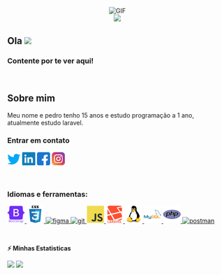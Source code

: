 <p align="center" >
<img alt="GIF" src="https://github.com/abhisheknaiidu/abhisheknaiidu/raw/master/code.gif?raw=true" width="500" height="320">
<br>
<img src="https://profile-counter.glitch.me/pedro-henrique1/count.svg">  
</p>

<h2>Ola <img src="https://media.giphy.com/media/hvRJCLFzcasrR4ia7z/giphy.gif" width="25px"></h2>

<h3>Contente por te ver aqui!</h3> 

<br>
<h2>Sobre mim</h2>
<p>Meu nome e pedro tenho 15 anos e estudo programação a 1 ano, atualmente  estudo laravel. </p> 

<h3> Entrar em contato
<p align="left">
<a href="https://twitter.com/Pedro65332" target="blank"><img align="center" src="https://github.com/pedro-henrique1/pedro-henrique1/blob/master/assets/twitter.svg" alt="pedro henrique" height="30" width="30" /></a>  
<a href="https://www.linkedin.com/in/pedro-henrique-dev" target="blank"><img align="center" src="https://github.com/pedro-henrique1/pedro-henrique1/blob/master/assets/linkedin.svg" alt="pedro henrique" height="30" width="30" /></a>  
<a href="https://fb.com/pedrohenrique" target="blank"><img align="center" src="https://github.com/pedro-henrique1/pedro-henrique1/blob/master/assets/facebook.svg" alt="pedro henrique" height="30" width="30" /></a>  
<a href="https://www.instagram.com/pedro_henrique_dev/" target="blank"><img align="center" src="https://github.com/pedro-henrique1/pedro-henrique1/blob/master/assets/instagram.svg" alt="pedro henrique" height="30" width="30" /></a>  
</p>
</h3>

<br>
<h3 align="left">Idiomas e ferramentas:</h3>
<p align="left"> <a href="https://getbootstrap.com" target="_blank"> <img src="https://raw.githubusercontent.com/devicons/devicon/master/icons/bootstrap/bootstrap-plain-wordmark.svg" alt="bootstrap" width="40" height="40"/> </a> <a href="https://www.w3schools.com/css/" target="_blank"> <img src="https://raw.githubusercontent.com/devicons/devicon/master/icons/css3/css3-original-wordmark.svg" alt="css3" width="40" height="40"/> </a> <a href="https://www.figma.com/" target="_blank"> <img src="https://www.vectorlogo.zone/logos/figma/figma-icon.svg" alt="figma" width="40" height="40"/> </a> <a href="https://git-scm.com/" target="_blank"> <img src="https://www.vectorlogo.zone/logos/git-scm/git-scm-icon.svg" alt="git" width="40" height="40"/> </a> <a href="https://developer.mozilla.org/en-US/docs/Web/JavaScript" target="_blank"> <img src="https://raw.githubusercontent.com/devicons/devicon/master/icons/javascript/javascript-original.svg" alt="javascript" width="40" height="40"/> </a> <a href="https://laravel.com/" target="_blank"> <img src="https://raw.githubusercontent.com/devicons/devicon/master/icons/laravel/laravel-plain-wordmark.svg" alt="laravel" width="40" height="40"/> </a> <a href="https://www.linux.org/" target="_blank"> <img src="https://raw.githubusercontent.com/devicons/devicon/master/icons/linux/linux-original.svg" alt="linux" width="40" height="40"/> </a> <a href="https://www.mysql.com/" target="_blank"> <img src="https://raw.githubusercontent.com/devicons/devicon/master/icons/mysql/mysql-original-wordmark.svg" alt="mysql" width="40" height="40"/> </a> <a href="https://www.php.net" target="_blank"> <img src="https://raw.githubusercontent.com/devicons/devicon/master/icons/php/php-original.svg" alt="php" width="40" height="40"/> </a> <a href="https://postman.com" target="_blank"> <img src="https://www.vectorlogo.zone/logos/getpostman/getpostman-icon.svg" alt="postman" width="40" height="40"/> </a> </p>


<br>

<b>⚡ Minhas Estatisticas</b>

<p>  
<img height="180em" src="https://github-readme-stats.vercel.app/api?username=pedro-henrique1&_icons=true&theme=tokyonight&count_private=true&include_all_commits&show_icons=true&count_private=true&hide=contribs&hide_border=true" />

<img height="180em" src="https://github-readme-stats.vercel.app/api/top-langs/?username=pedro-henrique1&theme=tokyonight&exclude_repo=KNN-Image-Classification&show_icons=true&hide_border=true&langs_count=8"/>  
</p>
<br>
<!- START_SECTION: principais seguidores—>
<!- END_SECTION: principais seguidores—> 


